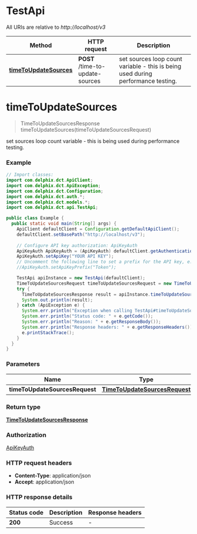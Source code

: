 # TestApi

All URIs are relative to *http://localhost/v3*

Method | HTTP request | Description
------------- | ------------- | -------------
[**timeToUpdateSources**](TestApi.md#timeToUpdateSources) | **POST** /time-to-update-sources | set sources loop count variable - this is being used during performance testing.


<a name="timeToUpdateSources"></a>
# **timeToUpdateSources**
> TimeToUpdateSourcesResponse timeToUpdateSources(timeToUpdateSourcesRequest)

set sources loop count variable - this is being used during performance testing.

### Example
```java
// Import classes:
import com.delphix.dct.ApiClient;
import com.delphix.dct.ApiException;
import com.delphix.dct.Configuration;
import com.delphix.dct.auth.*;
import com.delphix.dct.models.*;
import com.delphix.dct.api.TestApi;

public class Example {
  public static void main(String[] args) {
    ApiClient defaultClient = Configuration.getDefaultApiClient();
    defaultClient.setBasePath("http://localhost/v3");
    
    // Configure API key authorization: ApiKeyAuth
    ApiKeyAuth ApiKeyAuth = (ApiKeyAuth) defaultClient.getAuthentication("ApiKeyAuth");
    ApiKeyAuth.setApiKey("YOUR API KEY");
    // Uncomment the following line to set a prefix for the API key, e.g. "Token" (defaults to null)
    //ApiKeyAuth.setApiKeyPrefix("Token");

    TestApi apiInstance = new TestApi(defaultClient);
    TimeToUpdateSourcesRequest timeToUpdateSourcesRequest = new TimeToUpdateSourcesRequest(); // TimeToUpdateSourcesRequest | 
    try {
      TimeToUpdateSourcesResponse result = apiInstance.timeToUpdateSources(timeToUpdateSourcesRequest);
      System.out.println(result);
    } catch (ApiException e) {
      System.err.println("Exception when calling TestApi#timeToUpdateSources");
      System.err.println("Status code: " + e.getCode());
      System.err.println("Reason: " + e.getResponseBody());
      System.err.println("Response headers: " + e.getResponseHeaders());
      e.printStackTrace();
    }
  }
}
```

### Parameters

Name | Type | Description  | Notes
------------- | ------------- | ------------- | -------------
 **timeToUpdateSourcesRequest** | [**TimeToUpdateSourcesRequest**](TimeToUpdateSourcesRequest.md)|  | [optional]

### Return type

[**TimeToUpdateSourcesResponse**](TimeToUpdateSourcesResponse.md)

### Authorization

[ApiKeyAuth](../README.md#ApiKeyAuth)

### HTTP request headers

 - **Content-Type**: application/json
 - **Accept**: application/json

### HTTP response details
| Status code | Description | Response headers |
|-------------|-------------|------------------|
**200** | Success |  -  |

